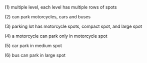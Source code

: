 (1) multiple level, each level has multiple rows of spots

(2) can park motorcycles, cars and buses

(3) parking lot has motorcycle spots, compact spot, and large spot 

(4) a motorcycle can park only in motorcycle spot

(5) car park in medium spot 

(6) bus can park in large spot